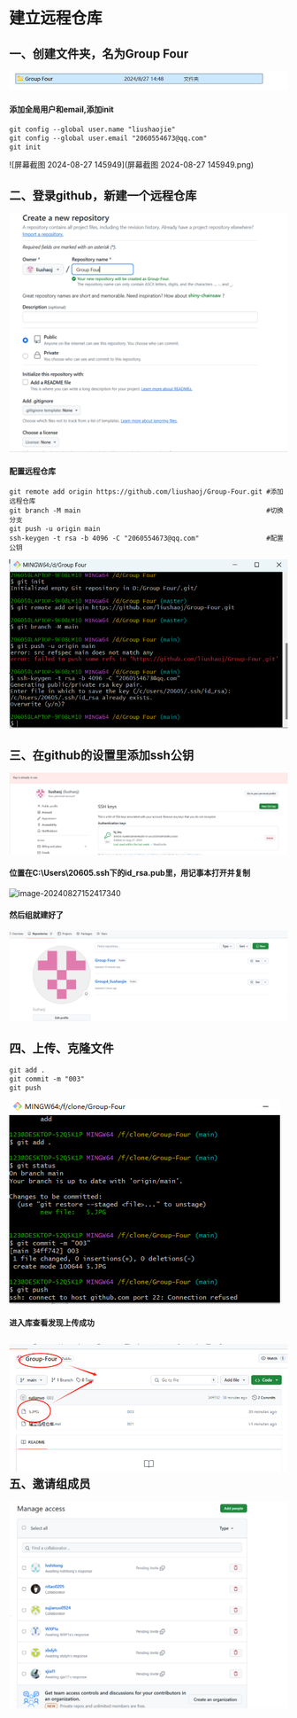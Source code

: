 # **建立远程仓库**

## 一、创建文件夹，名为Group Four



![image-20240827145217562](.\image-20240827145217562.png)

#### 添加全局用户和email,添加init

```
git config --global user.name "liushaojie"
git config --global user.email "2060554673@qq.com"
git init
```

![屏幕截图 2024-08-27 145949](屏幕截图 2024-08-27 145949.png)

## 二、登录github，新建一个远程仓库

![image-20240827150536867](image-20240827150536867.png)

#### 配置远程仓库

```
git remote add origin https://github.com/liushaoj/Group-Four.git #添加远程仓库
git branch -M main                                               #切换分支
git push -u origin main
ssh-keygen -t rsa -b 4096 -C "2060554673@qq.com"                 #配置公钥
```

![image-20240827151333647](image-20240827151333647.png)

## 三、在github的设置里添加ssh公钥

![image-20240827152228890](image-20240827152228890.png)

#### 位置在C:\Users\20605\.ssh下的id_rsa.pub里，用记事本打开并复制

![image-20240827152417340](F:\clone\Group-Four\image-20240827152417340.png)

#### 然后组就建好了

![image-20240827152618500](image-20240827152618500.png)

## 四、上传、克隆文件

```
git add .
git commit -m "003"
git push
```

![ea45ba97c8c9e3f457deefac63ec0f7](ea45ba97c8c9e3f457deefac63ec0f7.png)

#### 进入库查看发现上传成功

## ![c271c5e70c4c6400f2fec4710d35b06](c271c5e70c4c6400f2fec4710d35b06.png)五、邀请组成员

![image-20240827160548390](image-20240827160548390.png)

